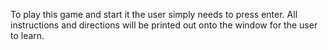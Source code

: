 To play this game and start it the user simply needs to press enter. All instructions and directions will be printed out onto the window for the user to learn.

